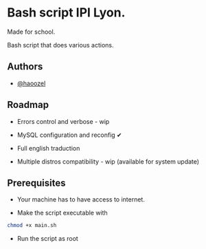 # Bash script IPI Lyon.

Made for school.

Bash script that does various actions.


## Authors

- [@haoozel](https://github.com/Haoozel)


## Roadmap

- Errors control and verbose - wip

-  MySQL configuration and reconfig ✔

- Full english traduction 

- Multiple distros compatibility - wip (available for system update)


## Prerequisites

- Your machine has to have access to internet. 

- Make the script executable with 

```bash
chmod +x main.sh
```
- Run the script as root
